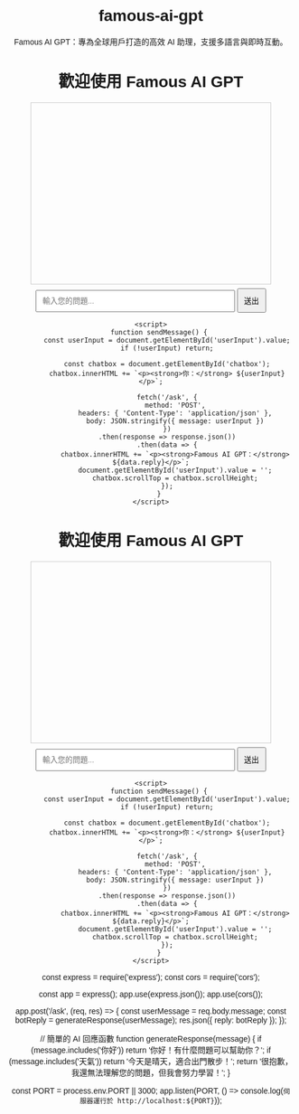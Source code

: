 # famous-ai-gpt
Famous AI GPT：專為全球用戶打造的高效 AI 助理，支援多語言與即時互動。
<!DOCTYPE html>
<html lang="zh-TW">
<head>
    <meta charset="UTF-8">
    <meta name="viewport" content="width=device-width, initial-scale=1.0">
    <title>Famous AI GPT</title>
    <style>
        body { font-family: Arial, sans-serif; text-align: center; }
        #chatbox { width: 80%; height: 300px; border: 1px solid #ccc; overflow-y: scroll; margin: auto; padding: 10px; }
        input { width: 70%; padding: 10px; margin-top: 10px; }
        button { padding: 10px; }
    </style>
</head>
<body>
    <h1>歡迎使用 Famous AI GPT</h1>
    <div id="chatbox"></div>
    <input type="text" id="userInput" placeholder="輸入您的問題..." />
    <button onclick="sendMessage()">送出</button>

    <script>
        function sendMessage() {
            const userInput = document.getElementById('userInput').value;
            if (!userInput) return;

            const chatbox = document.getElementById('chatbox');
            chatbox.innerHTML += `<p><strong>你：</strong> ${userInput}</p>`;

            fetch('/ask', {
                method: 'POST',
                headers: { 'Content-Type': 'application/json' },
                body: JSON.stringify({ message: userInput })
            })
            .then(response => response.json())
            .then(data => {
                chatbox.innerHTML += `<p><strong>Famous AI GPT：</strong> ${data.reply}</p>`;
                document.getElementById('userInput').value = '';
                chatbox.scrollTop = chatbox.scrollHeight;
            });
        }
    </script>
</body>
</html>
<!DOCTYPE html>
<html lang="zh-TW">
<head>
    <meta charset="UTF-8">
    <meta name="viewport" content="width=device-width, initial-scale=1.0">
    <title>Famous AI GPT</title>
    <style>
        body { font-family: Arial, sans-serif; text-align: center; }
        #chatbox { width: 80%; height: 300px; border: 1px solid #ccc; overflow-y: scroll; margin: auto; padding: 10px; }
        input { width: 70%; padding: 10px; margin-top: 10px; }
        button { padding: 10px; }
    </style>
</head>
<body>
    <h1>歡迎使用 Famous AI GPT</h1>
    <div id="chatbox"></div>
    <input type="text" id="userInput" placeholder="輸入您的問題..." />
    <button onclick="sendMessage()">送出</button>

    <script>
        function sendMessage() {
            const userInput = document.getElementById('userInput').value;
            if (!userInput) return;

            const chatbox = document.getElementById('chatbox');
            chatbox.innerHTML += `<p><strong>你：</strong> ${userInput}</p>`;

            fetch('/ask', {
                method: 'POST',
                headers: { 'Content-Type': 'application/json' },
                body: JSON.stringify({ message: userInput })
            })
            .then(response => response.json())
            .then(data => {
                chatbox.innerHTML += `<p><strong>Famous AI GPT：</strong> ${data.reply}</p>`;
                document.getElementById('userInput').value = '';
                chatbox.scrollTop = chatbox.scrollHeight;
            });
        }
    </script>
</body>
</html>
const express = require('express');
const cors = require('cors');

const app = express();
app.use(express.json());
app.use(cors());

app.post('/ask', (req, res) => {
    const userMessage = req.body.message;
    const botReply = generateResponse(userMessage);
    res.json({ reply: botReply });
});

// 簡單的 AI 回應函數
function generateResponse(message) {
    if (message.includes('你好')) return '你好！有什麼問題可以幫助你？';
    if (message.includes('天氣')) return '今天是晴天，適合出門散步！';
    return '很抱歉，我還無法理解您的問題，但我會努力學習！';
}

const PORT = process.env.PORT || 3000;
app.listen(PORT, () => console.log(`伺服器運行於 http://localhost:${PORT}`));
